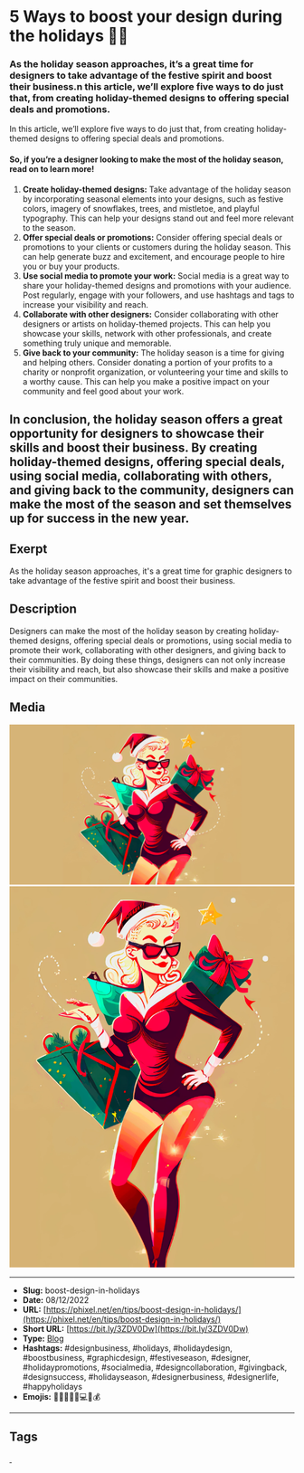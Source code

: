 # 5 Ways to boost your design during the holidays 🎅🏽
### As the holiday season approaches, it’s a great time for designers to take advantage of the festive spirit and boost their business.n this article, we’ll explore five ways to do just that, from creating holiday-themed designs to offering special deals and promotions.
In this article, we’ll explore five ways to do just that, from creating holiday-themed designs to offering special deals and promotions.

#### So, if you’re a designer looking to make the most of the holiday season, read on to learn more!

1. **Create holiday-themed designs:** Take advantage of the holiday season by incorporating seasonal elements into your designs, such as festive colors, imagery of snowflakes, trees, and mistletoe, and playful typography. This can help your designs stand out and feel more relevant to the season.
2. **Offer special deals or promotions:** Consider offering special deals or promotions to your clients or customers during the holiday season. This can help generate buzz and excitement, and encourage people to hire you or buy your products.
3. **Use social media to promote your work:** Social media is a great way to share your holiday-themed designs and promotions with your audience. Post regularly, engage with your followers, and use hashtags and tags to increase your visibility and reach.
4. **Collaborate with other designers:** Consider collaborating with other designers or artists on holiday-themed projects. This can help you showcase your skills, network with other professionals, and create something truly unique and memorable.
5. **Give back to your community:** The holiday season is a time for giving and helping others. Consider donating a portion of your profits to a charity or nonprofit organization, or volunteering your time and skills to a worthy cause. This can help you make a positive impact on your community and feel good about your work.

In conclusion, the holiday season offers a great opportunity for designers to showcase their skills and boost their business. By creating holiday-themed designs, offering special deals, using social media, collaborating with others, and giving back to the community, designers can make the most of the season and set themselves up for success in the new year.
------------
## Exerpt
As the holiday season approaches, it's a great time for graphic designers to take advantage of the festive spirit and boost their business.
## Description
Designers can make the most of the holiday season by creating holiday-themed designs, offering special deals or promotions, using social media to promote their work, collaborating with other designers, and giving back to their communities. By doing these things, designers can not only increase their visibility and reach, but also showcase their skills and make a positive impact on their communities.
## Media
<img src="media/b831f878/boosting-the-holidays-cover.jpg" loading="lazy"><br>
<img src="media/b1075afa/boosting-the-holidays.jpg" loading="lazy"><br>

------------
- **Slug:** boost-design-in-holidays
- **Date:** 08/12/2022
- **URL:** [https://phixel.net/en/tips/boost-design-in-holidays/](https://phixel.net/en/tips/boost-design-in-holidays/)
- **Short URL:** [https://bit.ly/3ZDV0Dw](https://bit.ly/3ZDV0Dw)
- **Type:** [Blog](#blog)
- **Hashtags:** #designbusiness, #holidays, #holidaydesign, #boostbusiness, #graphicdesign, #festiveseason, #designer, #holidaypromotions, #socialmedia, #designcollaboration, #givingback, #designsuccess, #holidayseason, #designerbusiness, #designerlife, #happyholidays
- **Emojis:** 🎄🎅🏽🎁🎨💻💡💰

------------
## Tags
[ ](# )
